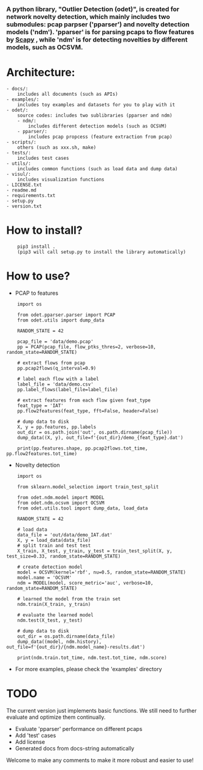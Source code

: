 ### A python library, "Outlier Detection (odet)",  is created for network novelty detection, which mainly includes two submodules: pcap parpser ('pparser') and novelty detection models ('ndm'). 'pparser' is for parsing pcaps to flow features by [Scapy](https://scapy.net/) , while 'ndm' is for detecting novelties by different models, such as OCSVM.

# Architecture:
    - docs/: 
        includes all documents (such as APIs)
    - examples/: 
        includes toy examples and datasets for you to play with it 
    - odet/: 
        source codes: includes two sublibraries (pparser and ndm)
        - ndm/: 
            includes different detection models (such as OCSVM)
        - pparser/: 
            includes pcap propcess (feature extraction from pcap) 
    - scripts/: 
        others (such as xxx.sh, make) 
    - tests/: 
        includes test cases
    - utils/: 
        includes common functions (such as load data and dump data)
    - visul/: 
        includes visualization functions
    - LICENSE.txt
    - readme.md
    - requirements.txt
    - setup.py
    - version.txt
   
    
# How to install?
```
    pip3 install . 
    (pip3 will call setup.py to install the library automatically)
```


# How to use?
- PCAP to features
```python3
    import os

    from odet.pparser.parser import PCAP
    from odet.utils import dump_data
    
    RANDOM_STATE = 42
    
    pcap_file = 'data/demo.pcap'
    pp = PCAP(pcap_file, flow_ptks_thres=2, verbose=10, random_state=RANDOM_STATE)

    # extract flows from pcap
    pp.pcap2flows(q_interval=0.9)

    # label each flow with a label
    label_file = 'data/demo.csv'
    pp.label_flows(label_file=label_file)

    # extract features from each flow given feat_type
    feat_type = 'IAT'
    pp.flow2features(feat_type, fft=False, header=False)

    # dump data to disk
    X, y = pp.features, pp.labels
    out_dir = os.path.join('out', os.path.dirname(pcap_file))
    dump_data((X, y), out_file=f'{out_dir}/demo_{feat_type}.dat')

    print(pp.features.shape, pp.pcap2flows.tot_time, pp.flow2features.tot_time)

```

- Novelty detection
```python3
    import os

    from sklearn.model_selection import train_test_split
    
    from odet.ndm.model import MODEL
    from odet.ndm.ocsvm import OCSVM
    from odet.utils.tool import dump_data, load_data
    
    RANDOM_STATE = 42

    # load data
    data_file = 'out/data/demo_IAT.dat'
    X, y = load_data(data_file)
    # split train and test test
    X_train, X_test, y_train, y_test = train_test_split(X, y, test_size=0.33, random_state=RANDOM_STATE)

    # create detection model
    model = OCSVM(kernel='rbf', nu=0.5, random_state=RANDOM_STATE)
    model.name = 'OCSVM'
    ndm = MODEL(model, score_metric='auc', verbose=10, random_state=RANDOM_STATE)

    # learned the model from the train set
    ndm.train(X_train, y_train)

    # evaluate the learned model
    ndm.test(X_test, y_test)

    # dump data to disk
    out_dir = os.path.dirname(data_file)
    dump_data((model, ndm.history), out_file=f'{out_dir}/{ndm.model_name}-results.dat')

    print(ndm.train.tot_time, ndm.test.tot_time, ndm.score)
```

- For more examples, please check the 'examples' directory 
    


# TODO
The current version just implements basic functions. We still need to further evaluate and optimize them continually. 
- Evaluate 'pparser' performance on different pcaps
- Add 'test' cases
- Add license
- Generated docs from docs-string automatically


Welcome to make any comments to make it more robust and easier to use!
